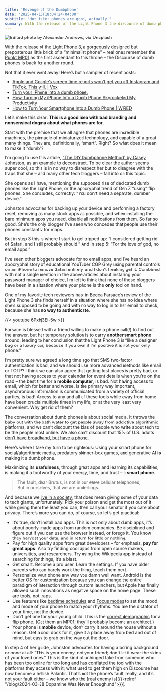 ```yaml
---
title: 'Revenge of the Dumbphone'
date: '2025-04-16T18:04:24-04:00'
subtitle: "Hot take: phones are good, actually."
summary: With the release of the Light Phone 3 the discourse of dumb phones is back for another round. Smart phones are incredible tools, but maybe the way we use them is what makes dumb, so how do we make them truly smart?
---
```


![Edited photo by Alexander Andrews, via Unsplash](/images/blog/alexander-andrews-bxhYCD7cdq8-unsplash_edited.jpg)

With the release of the [Light Phone 3](https://www.thelightphone.com/lightiii), a gorgeously designed but preposterous little brick of a “minimalist phone” – real ones remember the  [Punkt MP01](https://www.punkt.ch/en/products/mp01-mobile-phone/) as the first ascendant to this throne – the Discourse of dumb phones is back for another round.

Not that it ever went away! Here’s but a sampler of recent posts:

- [Apple and Google’s screen time reports won’t get you off Instagram and TikTok. This will. | Vox](https://www.vox.com/technology/402701/screen-time-reports-instagram-tiktok-iphone)
- [Turn your iPhone into a dumb phone.](https://dumbph.com/turn-iphone-into-dumb-phone/)
- [How Turning My iPhone Into a Dumb Phone Skyrocketed My Productivity](https://www.makeuseof.com/iphone-dumb-phone-productivity-boost/?user=cmVuZWU5NjU2QGdtYWlsLmNvbQ&lctg=5f48290d0708e29e493fafae14d407eb152824cb7f5d17bb45729e5b66a92464)
- [How to Turn Your Smartphone Into a Dumb Phone | WIRED](https://www.wired.com/story/how-to-turn-your-smartphone-into-a-dumb-phone/)

Let’s make this clear: **This is a good idea with bad branding and nonsensical dogma about what phones are for**.

Start with the premise that we all agree that phones are incredible machines, the pinnacle of miniaturized technology, and capable of a great many things. They are, definitionally, “smart”. Right? So what does it mean to make it “dumb”?

I’m going to use this article, [“The DIY Dumbphone Method” by Casey Johnston](https://www.shesabeast.co/the-diy-dumbphone-method/), as an example to deconstruct. To be clear the author seems super cool, so this is in no way to disrespect her but to disagree with the traps that she – and many other tech bloggers – fall into on this topic.

She opens as I have, mentioning the supposed rise of dedicated dumb phones like the Light Phone, or the apocryphal trend of Gen Z “using” flip phones. She concludes, correctly: “You don't need a separate, dumber device.”

Johnston advocates for backing up your device and performing a factory reset, removing as many stock apps as possible, and when installing the bare minimum apps you need, disable all notifications from them. So far so good. She’s the only blogger I’ve seen who concedes that people use their phones constantly for maps.

But in step 3 this is where I start to get tripped up: “I considered getting rid of Safari, and I still probably should.” And in step 5: “For the love of god, no email apps.”

I’ve seen other bloggers advocate for no email apps, and I’ve heard an apocryphal story of educational YouTuber CGP Grey using parental controls on an iPhone to remove Safari entirely, and I don’t freaking get it.  Combined with not a single mention in the above articles about installing your password manager of choice, I’m left to think that none of these bloggers have been in a situation where your phone is the **only** tool on hand.

One of my favorite tech reviewers has: in Becca Farsace’s review of the Light Phone 3 she finds herself in a situation where she has no idea where she’s supposed to be going and with no way to log in to her email to check, because she has **no way to authenticate**.

{{< youtube 6Pxhj3El-5w >}}

Farsace is blessed with a friend willing to make a phone call(!) to find out the answer, but her temporary solution is to carry **another smart phone** around, leading to her conclusion that the Light Phone 3 is “like a designer bag or a luxury car, because if you own it I’m positive it is not your only phone.”

I’m pretty sure we agreed a long time ago that SMS two-factor authentication is bad, and we should use more advanced methods like email or TOTP? I think we can also agree that getting lost places is pretty bad, or that not having access to your calendar for event details when you’re on the road – the best time for a **mobile computer**, is bad. Not having access to email, which for better and worse, is the primary way important, asynchronous information is communicated from a variety of official parties, is bad! Access to any and all of these tools while away from home have been crucial multiple times in my life, or at the very least very convenient. Why get rid of them?

The conversation about dumb phones is about social media. It throws the baby out with the bath water to get people away from addictive algorithmic platforms, and we can’t discount the bias of people who write about tech to be the people most online. We also can’t discount that 15% of U.S. adults [don’t have broadband, but have a phone](https://www.pewresearch.org/internet/fact-sheet/mobile/).

Here’s where I take my turn to be righteous: Using your smart phone for social/algorithmic media, predatory skinner-box games, and generative AI **is** making it a dumb phone.

Maximizing its **usefulness**, through great apps and learning its capabilities, is making it a tool worthy of your energy, time, and trust – a **smart phone**.

> The fault, dear Brutus, is not in our ~~stars~~ cellular telephones, \
But in ourselves, that we are underlings.

And because we [live in a society](https://thenib.com/mister-gotcha/), that does mean giving some of your data to tech giants, unfortunately. Pick your poison and get the most out of it while giving them the least you can, then call your senator if you care about privacy. There’s more you can do, of course, so let’s get practical:

- It’s true, don’t install bad apps. This is not only about dumb apps, it’s  about poorly-made apps from random companies. Be disciplined and figure out if you can use the browser instead, or forego it. You know they harvest your data, and in return for little or nothing.
- Pay for high quality apps from great developers – for emphasis, **pay for great apps**. Also try finding cool apps from open source makers, universities, and researchers. Try using the Wikipedia app instead of searching for things, it’s a blast.
- Get smart. Become a pro user. Learn the settings. If you have older parents who can barely work the thing, teach them next.
- Personalize your phone any way you damn well want. Android is the better OS for customization because you can change the entire paradigm of interaction through custom launchers, but Apple has finally allowed such innovations as negative space on the home page. These are tools, not traps.
- Use features like [bedtime schedules](https://support.google.com/android/answer/9887159?hl=en) and [Focus modes](https://support.apple.com/guide/iphone/set-up-a-focus-iphd6288a67f/ios) to set the mood and mode of your phone to match your rhythms. You are the dictator of your time, not the device.
- Don’t get one for your young child. This is the [correct demographic](https://www.theguardian.com/lifeandstyle/2024/jan/17/cellphone-smartphone-bans-schools) for a flip phone. (Get them an MP01; they’ll probably become an architect.)
- Your phone is **mobile** device, don’t carry it around the house without a reason. Get a cool dock for it, give it a place away from bed and out of mind, but easy to grab on the way out the door.

In step 4 of her guide, Johnston advocates for having a boring background or none at all: “This is your enemy, not your friend; don't let it wear the skins of your loved ones.” This is the kind of unhinged take from someone who has been too online for too long and has conflated the tool with the platforms they access with it; what used to get them high on Discourse has now become a hellish Palantir. That’s not the phone’s fault, really, and it’s not your fault either – we know who the [real enemy is]({{<relref "/blog/2024-03-28 Dopamine Was Never Enough.md">}}).
